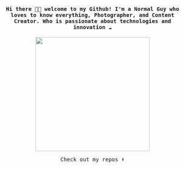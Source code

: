 
<h4 align="center"><samp> Hi there 👋🏾  welcome to my Github! I'm a Normal Guy who loves to know everything, Photographer, and Content Creator. Who is passionate about technologies and innovation ☁️ </samp></h4>

<p align="center">
  <img width="300" src="https://imgur.com/yAoHSJK.gif">
</p>



<p align="center"><samp>
Check out my repos ⬇️  
  </samp>
</p>


<!--
**ari-hacks/ari-hacks** is a ✨ _special_ ✨ repository because its `README.md` (this file) appears on your GitHub profile.

Here are some ideas to get you started:

- 🔭 I’m currently working on ...
- 🌱 I’m currently learning ...
- 👯 I’m looking to collaborate on ...
- 🤔 I’m looking for help with ...
- 💬 Ask me about ...
- 📫 How to reach me: ...
- 😄 Pronouns: ...
- ⚡ Fun fact: ...
-->
